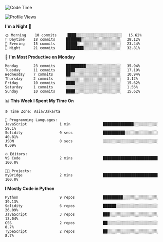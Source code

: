 <!--START_SECTION:waka-->
![Code Time](http://img.shields.io/badge/Code%20Time-1%2C310%20hrs%2040%20mins-blue)

![Profile Views](http://img.shields.io/badge/Profile%20Views-1-blue)

**I'm a Night 🦉** 

```text
🌞 Morning    10 commits     ████░░░░░░░░░░░░░░░░░░░░░   15.62% 
🌆 Daytime    18 commits     ███████░░░░░░░░░░░░░░░░░░   28.12% 
🌃 Evening    15 commits     █████░░░░░░░░░░░░░░░░░░░░   23.44% 
🌙 Night      21 commits     ████████░░░░░░░░░░░░░░░░░   32.81%

```
📅 **I'm Most Productive on Monday** 

```text
Monday       23 commits     █████████░░░░░░░░░░░░░░░░   35.94% 
Tuesday      11 commits     ████░░░░░░░░░░░░░░░░░░░░░   17.19% 
Wednesday    7 commits      ██░░░░░░░░░░░░░░░░░░░░░░░   10.94% 
Thursday     2 commits      ░░░░░░░░░░░░░░░░░░░░░░░░░   3.12% 
Friday       10 commits     ████░░░░░░░░░░░░░░░░░░░░░   15.62% 
Saturday     1 commits      ░░░░░░░░░░░░░░░░░░░░░░░░░   1.56% 
Sunday       10 commits     ████░░░░░░░░░░░░░░░░░░░░░   15.62%

```


📊 **This Week I Spent My Time On** 

```text
⌚︎ Time Zone: Asia/Jakarta

💬 Programming Languages: 
JavaScript               1 min               ██████████████░░░░░░░░░░░   59.1% 
Solidity                 0 secs              ██████████░░░░░░░░░░░░░░░   40.81% 
JSON                     0 secs              ░░░░░░░░░░░░░░░░░░░░░░░░░   0.09%

🔥 Editors: 
VS Code                  2 mins              █████████████████████████   100.0%

🐱‍💻 Projects: 
myBridge                 2 mins              █████████████████████████   100.0%

```

**I Mostly Code in Python** 

```text
Python                   9 repos             █████████░░░░░░░░░░░░░░░░   39.13% 
Solidity                 6 repos             ██████░░░░░░░░░░░░░░░░░░░   26.09% 
JavaScript               3 repos             ███░░░░░░░░░░░░░░░░░░░░░░   13.04% 
CSS                      2 repos             ██░░░░░░░░░░░░░░░░░░░░░░░   8.7% 
TypeScript               2 repos             ██░░░░░░░░░░░░░░░░░░░░░░░   8.7%

```



<!--END_SECTION:waka-->
